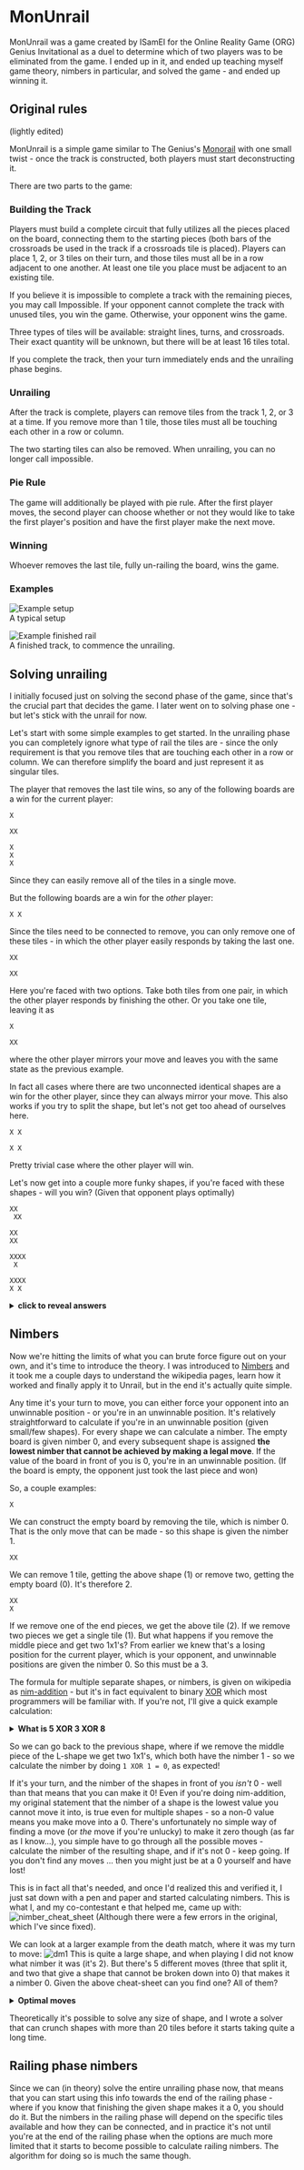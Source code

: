 # MonUnrail
MonUnrail was a game created by ISamEI for the Online Reality Game (ORG) Genius Invitational as a duel to determine which of two players was to be eliminated from the game. I ended up in it, and ended up teaching myself game theory, nimbers in particular, and solved the game - and ended up winning it.

## Original rules
(lightly edited)

MonUnrail is a simple game similar to The Genius's
[Monorail](https://the-genius-show.fandom.com/wiki/Monorail)
with one small twist - once the track is constructed, both players must start deconstructing it. 

There are two parts to the game: 

### Building the Track
Players must build a complete circuit that fully utilizes all the pieces placed on the board, connecting them to the starting pieces (both bars of the crossroads be used in the track if a crossroads tile is placed). Players can place 1, 2, or 3 tiles on their turn, and those tiles must all be in a row adjacent to one another. At least one tile you place must be adjacent to an existing tile. 

If you believe it is impossible to complete a track with the remaining pieces, you may call Impossible. If your opponent cannot complete the track with unused tiles, you win the game. Otherwise, your opponent wins the game.

Three types of tiles will be available: straight lines, turns, and crossroads. Their exact quantity will be unknown, but there will be at least 16 tiles total. 

If you complete the track, then your turn immediately ends and the unrailing phase begins.

### Unrailing

After the track is complete, players can remove tiles from the track 1, 2, or 3 at a time. If you remove more than 1 tile, those tiles must all be touching each other in a row or column. 

The two starting tiles can also be removed.  When unrailing, you can no longer call impossible.

### Pie Rule
The game will additionally be played with pie rule. After the first player moves, the second player can choose whether or not they would like to take the first player's position and have the first player make the next move.

### Winning
Whoever removes the last tile, fully un-railing the board, wins the game.

### Examples
![Example setup](setup.png)  
A typical setup

![Example finished rail](start_of_unrail.png)  
A finished track, to commence the unrailing.

## Solving unrailing
I initially focused just on solving the second phase of the game, since that's the crucial part that decides the game. I later went on to solving phase one - but let's stick with the unrail for now.

Let's start with some simple examples to get started. In the unrailing phase you can completely ignore what type of rail the tiles are - since the only requirement is that you remove tiles that are touching each other in a row or column. We can therefore simplify the board and just represent it as singular tiles.

The player that removes the last tile wins, so any of the following boards are a win for the current player:
```
X
```
```
XX
```
```
X
X
X
```

Since they can easily remove all of the tiles in a single move.

But the following boards are a win for the *other* player:
```
X X
```
Since the tiles need to be connected to remove, you can only remove one of these tiles - in which the other player easily responds by taking the last one.
```
XX

XX
```
Here you're faced with two options. Take both tiles from one pair, in which the other player responds by finishing the other. Or you take one tile, leaving it as
```
X

XX
```
where the other player mirrors your move and leaves you with the same state as the previous example.

In fact all cases where there are two unconnected identical shapes are a win for the other player, since they can always mirror your move. This also works if you try to split the shape, but let's not get too ahead of ourselves here.

```
X X

X X
```
Pretty trivial case where the other player will win.


Let's now get into a couple more funky shapes, if you're faced with these shapes - will you win? (Given that opponent plays optimally)
```
XX
 XX
```
```
XX
XX
```
```
XXXX
 X
```
```
XXXX
X X
```
<details><summary><b>click to reveal answers</b></summary>
<p>yes, no, yes, no</p>
</details>

## Nimbers
Now we're hitting the limits of what you can brute force figure out on your own, and it's time to introduce the theory. I was introduced to [Nimbers](https://en.wikipedia.org/wiki/Nimber) and it took me a couple days to understand the wikipedia pages, learn how it worked and finally apply it to Unrail, but in the end it's actually quite simple.

Any time it's your turn to move, you can either force your opponent into an unwinnable position - or you're in an unwinnable position. It's relatively straightforward to calculate if you're in an unwinnable position (given small/few shapes). For every shape we can calculate a nimber. The empty board is given nimber 0, and every subsequent shape is assigned **the lowest nimber that cannot be achieved by making a legal move**. If the value of the board in front of you is 0, you're in an unwinnable position. (If the board is empty, the opponent just took the last piece and won)

So, a couple examples:
```
X
```
We can construct the empty board by removing the tile, which is nimber 0. That is the only move that can be made - so this shape is given the nimber 1.
```
XX
```
We can remove 1 tile, getting the above shape (1) or remove two, getting the empty board (0). It's therefore 2.
```
XX
X
```
If we remove one of the end pieces, we get the above tile (2). If we remove two pieces we get a single tile (1). But what happens if you remove the middle piece and get two 1x1's? From earlier we knew that's a losing position for the current player, which is your opponent, and unwinnable positions are given the nimber 0. So this must be a 3.

The formula for multiple separate shapes, or nimbers, is given on wikipedia as [nim-addition](https://en.wikipedia.org/wiki/Nimber#Addition) - but it's in fact equivalent to binary [XOR](https://en.wikipedia.org/wiki/Exclusive_or) which most programmers will be familiar with. If you're not, I'll give a quick example calculation:
<details><summary><b>What is 5 XOR 3 XOR 8</b></summary>
We first start by converting every number into it's binary equivalent:

```
5 =       1*4 + 0*2 + 1*1 =  101
3 =             1*2 + 1*1 =   11
8 = 1*8 + 0*4 + 0*2 + 0*1 = 1000
```

XOR means "Exclusive OR", and is defined as true (i.e. 1) if one of it's input is true, but not the other. So `1 XOR 0 = 1`, but `1 XOR 1 = 0` and `0 XOR 0 = 0`

We now take the terms pairwise and do an XOR on each binary digit
```
5 XOR 3 = 101 XOR 11 = [1 XOR 0][0 XOR 1][1 XOR 1] = [1][1][0] = 110 = 6
6 XOR 8 = 110 XOR 1000 = [0 XOR 1][1 XOR 0][1 XOR 0][0 XOR 0] = 1110 = 14
```

This might seem tedious, but if you're experienced working with binary numbers you can relatively quickly do these calculations. And for this case you only care if the result is 0 or not, and typically work with very small numbers, which makes it easier.
</details>

So we can go back to the previous shape, where if we remove the middle piece of the L-shape we get two 1x1's, which both have the nimber 1 - so we calculate the nimber by doing `1 XOR 1 = 0`, as expected!

If it's your turn, and the nimber of the shapes in front of you *isn't* 0 - well than that means that you can make it 0! Even if you're doing nim-addition, my original statement that the nimber of a shape is the lowest value you cannot move it into, is true even for multiple shapes - so a non-0 value means you make move into a 0. There's unfortunately no simple way of finding a move (or *the* move if you're unlucky) to make it zero though (as far as I know...), you simple have to go through all the possible moves - calculate the nimber of the resulting shape, and if it's not 0 - keep going. If you don't find any moves ... then you might just be at a 0 yourself and have lost!

This is in fact all that's needed, and once I'd realized this and verified it, I just sat down with a pen and paper and started calculating nimbers. This is what I, and my co-contestant e that helped me, came up with:
![nimber_cheat_sheet](nimber_cheat_sheet.png)
(Although there were a few errors in the original, which I've since fixed).

We can look at a larger example from the death match, where it was my turn to move:
![dm1](dm1.png)
This is quite a large shape, and when playing I did not know what nimber it was (it's 2). But there's 5 different moves (three that split it, and two that give a shape that cannot be broken down into 0) that makes it a nimber 0. Given the above cheat-sheet can you find one? All of them?
<details><summary><b>Optimal moves</b></summary>
D3+E3, F3+G3, F2+F3, F2+G2, G2+G3. Several spectators spotted the first one, while I did the second one. I found the last two with my solver.
</details>

Theoretically it's possible to solve any size of shape, and I wrote a solver that can crunch shapes with more than 20 tiles before it starts taking quite a long time.

## Railing phase nimbers
Since we can (in theory) solve the entire unrailing phase now, that means that you can start using this info towards the end of the railing phase - where if you know that finishing the given shape makes it a 0, you should do it. But the nimbers in the railing phase will depend on the specific tiles available and how they can be connected, and in practice it's not until you're at the end of the railing phase when the options are much more limited that it starts to become possible to calculate railing nimbers. The algorithm for doing so is much the same though.
